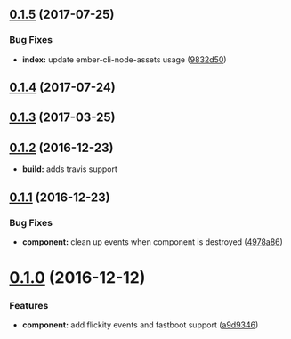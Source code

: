 <a name="0.1.5"></a>
## [0.1.5](https://github.com/travelbank/ember-flickity/compare/0.1.4...v0.1.5) (2017-07-25)


### Bug Fixes

* **index:** update ember-cli-node-assets usage ([9832d50](https://github.com/travelbank/ember-flickity/commit/9832d50))


<a name="0.1.4"></a>
## [0.1.4](https://github.com/travelbank/ember-flickity/compare/0.1.5...v0.1.4) (2017-07-24)



<a name="0.1.3"></a>
## [0.1.3](https://github.com/travelbank/ember-flickity/compare/0.1.2...v0.1.3) (2017-03-25)



<a name="0.1.2"></a>
## [0.1.2](https://github.com/travelbank/ember-flickity/compare/0.1.1...v0.1.2) (2016-12-23)

* **build:** adds travis support

<a name="0.1.1"></a>
## [0.1.1](https://github.com/travelbank/ember-flickity/compare/0.1.0...v0.1.1) (2016-12-23)


### Bug Fixes

* **component:** clean up events when component is destroyed ([4978a86](https://github.com/travelbank/ember-flickity/commit/4978a86))



<a name="0.1.0"></a>
# [0.1.0](https://github.com/travelbank/ember-flickity/compare/v0.0.2...v0.1.0) (2016-12-12)


### Features

* **component:** add flickity events and fastboot support ([a9d9346](https://github.com/travelbank/ember-flickity/commit/a9d9346))
